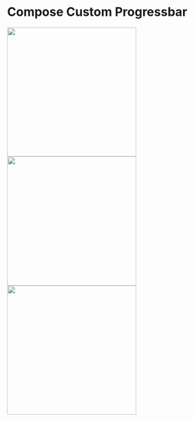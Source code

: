 # Compose Custom Progressbar



<img src="https://user-images.githubusercontent.com/30828060/216778476-2ea58eae-d61b-4df6-a44d-8f83792bc5b3.png" width="300"  /> <img src="https://user-images.githubusercontent.com/30828060/216778477-7666e745-414e-46d0-8f36-b5ce993127a3.png" width="300"  />  <img src="https://user-images.githubusercontent.com/30828060/216778479-b0dbacf3-3b3b-4751-b488-c860b724bc0c.png" width="300"  /> 
